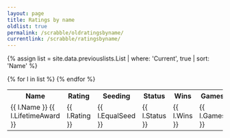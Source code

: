 ```yaml
---
layout: page
title: Ratings by name
oldlist: true
permalink: /scrabble/oldratingsbyname/
currentlink: /scrabble/ratingsbyname/
---
```


{% assign list = site.data.previouslists.List | where: 'Current', true | sort: 'Name' %}

<table>
  <tr><th>Name</th><th>Rating</th><th>Seeding</th><th>Status</th><th>Wins</th><th>Games</th><th>%</th></tr>
  {% for l in list %}
    <tr><td class="name">{{ l.Name }} {{ l.LifetimeAward }}</td><td class="rating">{{ l.Rating }}</td><td class="seeding">{{ l.EqualSeed }}</td><td class="status">{{ l.Status }}</td><td class="wins">{{ l.Wins }}</td><td  class="games">{{ l.Games }}</td><td class="percent">{{ l.PercentText }}</td></tr>
  {% endfor %}
</table>
